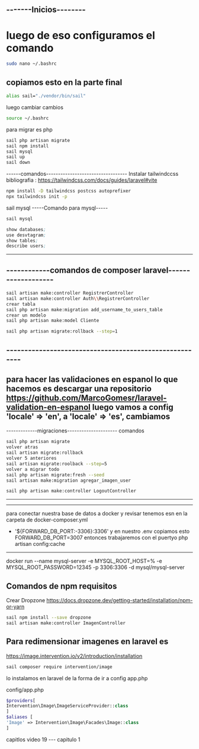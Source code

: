 
## -------Inicios--------
# luego de eso configuramos el comando
```bash
sudo nano ~/.bashrc
```
## copiamos esto en la parte final
```bash
alias sail="./vendor/bin/sail"
```
luego cambiar cambios
```bash
source ~/.bashrc
```
para migrar es php 
```bash
sail php artisan migrate 
sail npm install
sail mysql
sail up
sail down
```
------comandos----------------------------------
Instalar tailwindccss
bibliografia : https://tailwindcss.com/docs/guides/laravel#vite
```bash
npm install -D tailwindcss postcss autoprefixer
npx tailwindcss init -p
```

sail mysql
-----Comando para mysql-----
```bash
sail mysql
```
```s
show databases;
use desvtagram;
show tables;
describe users;
```

-----------------------------------------------------------
## ------------comandos de composer laravel-------------------
```bash
sail artisan make:controller RegistrerController
sail artisan make:controller Auth\\RegistrerController
crear tabla
sail php artisan make:migration add_username_to_users_table
crear un modelo
sail php artisan make:model Cliente

sail php artisan migrate:rollback --step=1
```
## -------------------------------------------------------
para hacer las validaciones en espanol lo que hacemos es descargar una repositorio
https://github.com/MarcoGomesr/laravel-validation-en-espanol
luego vamos a config
'locale' => 'en', a
'locale' => 'es',
cambiamos 
------------------------------------------
-------------migraciones---------------------
comandos

```bash
sail php artisan migrate 
volver atras
sail artisan migrate:rollback
volver 5 anteriores
sail artisan migrate:roolback --step=5
volver a migrar todo 
sail php artisan migrate:fresh --seed
sail artisan make:migration agregar_imagen_user

sail php artisan make:controller LogoutController
```

--------------------------------
--------------------------------
para conectar nuestra base de datos a docker y revisar
tenemos esn en la carpeta de docker-composer.yml
- '${FORWARD_DB_PORT:-3306}:3306'
y en nuestro .env copiamos esto
FORWARD_DB_PORT=3007 entonces trabajaremos con el puertyo 
php artisan config:cache
-------------------------------

docker run --name mysql-server -e MYSQL_ROOT_HOST=% -e MYSQL_ROOT_PASSWORD=12345 -p 3306:3306 -d mysql/mysql-server



## Comandos de npm requisitos
Crear Dropzone https://docs.dropzone.dev/getting-started/installation/npm-or-yarn
```bash
sail npm install --save dropzone
sail artisan make:controller ImagenController
```



## Para redimensionar imagenes en laravel es 

https://image.intervention.io/v2/introduction/installation

```bash
sail composer require intervention/image
```
lo instalamos en laravel de la forma de ir a config app.php

config/app.php
```php
$providers[
Intervention\Image\ImageServiceProvider::class
]
$aliases [
'Image' => Intervention\Image\Facades\Image::class
]
```






capitlos
video 19 --- capitulo 1



















